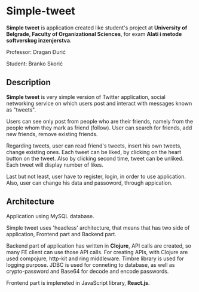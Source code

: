 # Simple-tweet

**Simple tweet** is application created like student's project at **University of Belgrade, Faculty of Organizational Sciences**, 
for exam **Alati i metode softverskog inzenjerstva**.

Professor: Dragan Đurić

Student: Branko Skorić 

## Description
**Simple tweet** is very simple version of Twitter application, social networking service on which users post and 
interact with messages known as "tweets". 

Users can see only post from people who are their friends, namely from the people whom they mark as friend (follow).
User can search for friends, add new friends, remove existing friends.

Regarding tweets, user can read friend's tweets, insert his own tweets, change existing ones.
Each tweet can be liked, by clicking on the heart button on the tweet. Also by clicking second time, tweet can be unliked.
Each tweet will display number of likes.

Last but not least, user have to register, login, in order to use application.
Also, user can change his data and passoword, through appication.

## Architecture

Application using MySQL database.

Simple tweet uses 'headless' architecture, that means that has two side of application, Frontend part and Backend part.

Backend part of application has written in **Clojure**, API calls are created, so many FE client can use those API calls.
For creating APIs, with Clojure are used compojure, http-kit and ring middleware. Timbre library is used for logging purpose.
JDBC is used for conneting to database, as well as crypto-password and Base64 for decode and encode passwords.  

Frontend part is impleneted in JavaScript library, **React.js**.

